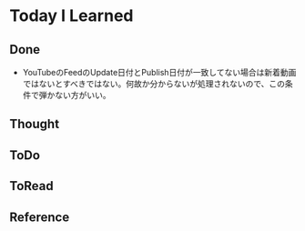 # Today I Learned

## Done
- YouTubeのFeedのUpdate日付とPublish日付が一致してない場合は新着動画ではないとすべきではない。何故か分からないが処理されないので、この条件で弾かない方がいい。

## Thought

## ToDo

## ToRead

## Reference
